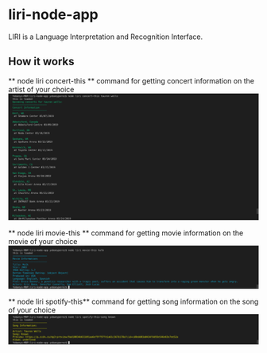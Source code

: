# liri-node-app
LIRI is a Language Interpretation and Recognition Interface.
## How it works
** node liri concert-this **
command for getting concert information on the artist of your choice
![Concert information](./assets/images/concert.png)

** node liri movie-this **
command for getting movie information on the movie of your choice
![Concert information](./assets/images/movie.png)

** node liri spotify-this**
command for getting song information on the song of your choice
![Concert information](./assets/images/song.png)

